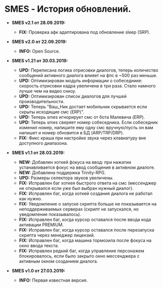 # SMES - История обновлений.
* **SMES v2.1 от 28.09.2019:** 
  * **FIX:** Проверка афк адаптирована под обновление sleep (SRP).

* **SMES v2.0 от 22.09.2019:** 
  * **INFO:** Open Source.

* **SMES v1.21 от 30.03.2019:**
  * **UPD:** Переписана логика отрисовки диалогов, теперь количество сообщений активного диалога влияет на фпс в ~500 раз меньше.
  * **UPD:** Оптимизирован модуль информации о собеседнике: скорость отрисовки кадра увеличена в три раза. Стало намного лучше чем на видео снизу.
  * **UPD:** Оптимизирован список диалогов для лучшей производительности.
  * **UPD:** Теперь "Ваш_Ник достает мобильник скрывается если скрыты исходящие смс (ERP)".
  * **UPD:** Теперь smes игнорирует смс от бота Малевича (ERP).
  * **UPD:** Теперь smes сверяет номер собеседника. Если собеседник изменил номер, напишите ему одну смс вручную/пусть он вам напишет и номер обновится в БД (ARP/TRP/DRP).
  * **FIX:** Фикс краша при настройке звука через клавиатуру вне доступного диапазона.
* **SMES v1.1 от 28.03.2019:**
  * **NEW:** Добавлен хоткей фокуса на ввод: при нажатии устанавливается фокус на ввод сообщения в активном диалоге.
  * **NEW:** Добавлена поддержка Trinity-RPG.
  * **UPD:** Размеры селектора звуков увеличены.
  * **FIX:** Исправлен баг хоткея быстрого ответа на смс (мессенджер не открывался если уже был выбран нужный диалог).
  * **FIX:** Исправлен баг, когда хоткей создания диалога не работал как нужно.
  * **FIX:** Уведомление о запуске скрипта больше не показывается на неподдерживаемых серверах (скрипт не запускался, но уведомление показывалось).
  * **FIX:** Исправлен баг, когда курсор оставался после ввода кода активации PREMIUM.
  * **FIX:** Исправлен баг, когда курсор оставался после перезапуска скрипта через менеджер лицензий.
  * **FIX:** Исправлен баг, когда машина тормозила после фокуса на окно ввода текста.
  * **FIX:** Исправлен редкий баг, когда управление персонажем блокировалось, если было закрыто окно мессенджера с активным окном созданием диалога.
* **SMES v1.0 от 27.03.2019:** 
  * **INFO:** Первая известная версия.
